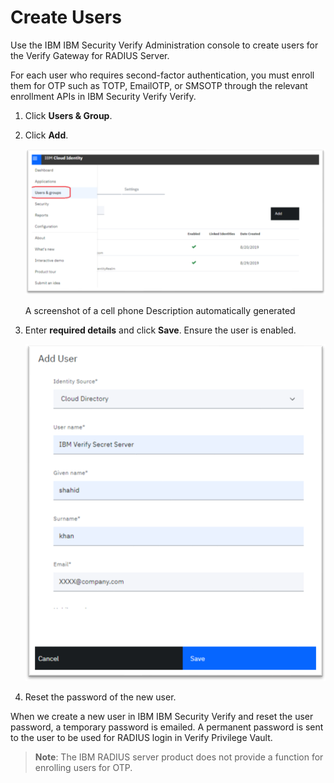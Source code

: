 [title]: # (Create Users)
[tags]: # (users)
[priority]: # (702)
[display]: # (none)
# Create Users


Use the IBM IBM Security Verify Administration console to create users for the Verify Gateway for RADIUS Server.

For each user who requires second-factor authentication, you must enroll them for OTP such as TOTP, EmailOTP, or SMSOTP through the relevant enrollment APIs in IBM Security Verify Verify.

1. Click __Users & Group__.
1. Click __Add__.

   ![](images/b090fda87e2525acafd8386df3667382.png)

   A screenshot of a cell phone Description automatically generated

1. Enter __required details__ and click __Save__. Ensure the user is enabled.

   ![](images/64340d8c5671677aa0a76cc34271d631.png)

1. Reset the password of the new user.

When we create a new user in IBM IBM Security Verify and reset the user password, a temporary password is emailed. A permanent password is sent to the user to be used for RADIUS login in Verify Privilege Vault.

   >**Note**: The IBM RADIUS server product does not provide a function for enrolling users for OTP.
